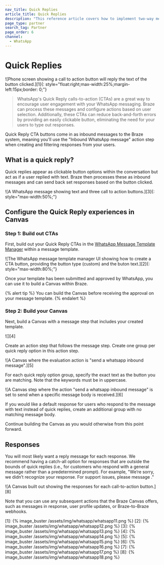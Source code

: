 ```yaml
---
nav_title: Quick Replies
article_title: Quick Replies
description: "This reference article covers how to implement two-way messaging in Canvas using WhatsApp quick replies."
page_type: partner
search_tag: Partner
page_order: 6
channel:
  - WhatsApp
---
```


# Quick Replies

![Phone screen showing a call to action button will reply the text of the button clicked.][1]{: style="float:right;max-width:25%;margin-left:15px;border: 0;"}

> WhatsApp's Quick Reply calls-to-action (CTAs) are a great way to encourage user engagement with your WhatsApp messaging. Braze can process these messages and configure actions based on user selection. Additionally, these CTAs can reduce back-and-forth errors by providing an easily clickable button, eliminating the need for your users to type out responses.

Quick Reply CTA buttons come in as inbound messages to the Braze system, meaning you'll use the "Inbound WhatsApp message" action step when creating and filtering responses from your users. 

## What is a quick reply?

Quick replies appear as clickable button options within the conversation but act as if a user replied with text. Braze then processes these as inbound messages and can send back set responses based on the button clicked.

![A WhatsApp message showing text and three call to action buttons.][3]{: style="max-width:50%;"}

## Configure the Quick Reply experiences in Canvas

### Step 1: Build out CTAs

First, build out your Quick Reply CTAs in the [WhatsApp Message Template Manager](https://business.facebook.com/wa/manage/message-templates/) within a message template. 

![The WhatsApp message template manager UI showing how to create a CTA button, providing the button type (custom) and the buton text.][2]{: style="max-width:80%;"}

Once your template has been submitted and approved by WhatsApp, you can use it to build a Canvas within Braze. 

{% alert tip %}
You can build the Canvas before receiving the approval on your message template. 
{% endalert %}

### Step 2: Build your Canvas

Next, build a Canvas with a message step that includes your created template. 

![][4]

Create an action step that follows the message step. Create one group per quick reply option in this action step.

![A Canvas where the evaluation action is "send a whatsapp inbound message".][5]

For each quick reply option group, specify the exact text as the button you are matching. Note that the keywords must be in uppercase. 

![A Canvas step where the action "send a whatsapp inbound message" is set to send when a specific message body is received.][6]

If you would like a default response for users who respond to the message with text instead of quick replies, create an additional group with no matching message body.

Continue building the Canvas as you would otherwise from this point forward.

## Responses

You will most likely want a reply message for each response. We recommend having a catch-all option for responses that are outside the bounds of quick replies (i.e., for customers who respond with a general message rather than a predetermined prompt). For example, "We’re sorry, we didn’t recognize your response. For support issues, please message <support channel>."

![A Canvas built out showing the responses for each call-to-action button.][8]

Note that you can use any subsequent actions that the Braze Canvas offers, such as messages in response, user profile updates, or Braze-to-Braze webhooks. 

[1]: {% image_buster /assets/img/whatsapp/whatsapp11.png %} 
[2]: {% image_buster /assets/img/whatsapp/whatsapp12.png %} 
[3]: {% image_buster /assets/img/whatsapp/whatsapp13.png %} 
[4]: {% image_buster /assets/img/whatsapp/whatsapp14.png %} 
[5]: {% image_buster /assets/img/whatsapp/whatsapp15.png %} 
[6]: {% image_buster /assets/img/whatsapp/whatsapp16.png %} 
[7]: {% image_buster /assets/img/whatsapp/whatsapp17.png %} 
[8]: {% image_buster /assets/img/whatsapp/whatsapp18.png %} 